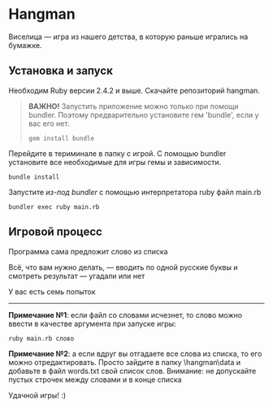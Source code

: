 # Hangman
Виселица — игра из нашего детства, в которую раньше игрались на бумажке.

## Установка и запуск

Необходим Ruby версии 2.4.2 и выше. Скачайте репозиторий hangman. 

>**ВАЖНО!** Запустить приложение можно только при помощи bundler. Поэтому предварительно установите гем 'bundle', если у вас его нет. 
>
>```
>gem install bundle
>```
>

Перейдите в териминале в папку с игрой. С помощью bundler установите все необходимые для игры гемы и зависимости. 

```
bundle install
```

Запустите *из-под bundler* с помощью интерпретатора ruby файл main.rb

```
bundler exec ruby main.rb
```

## Игровой процесс

Программа сама предложит слово из списка

Всё, что вам нужно делать, — вводить по одной русские буквы и смотреть результат —  угадали или нет

У вас есть семь попыток

---

**Примечание №1**: если файл со словами исчезнет, то слово можно ввести в качестве аргумента при запуске игры:

```
ruby main.rb слово
```

**Примечание №2**: а если вдруг вы отгадаете все слова из списка, то его можно отредактировать. Просто зайдите в папку \hangman\data
и добавьте в файл words.txt свой список слов. Внимание: не допускайте пустых строчек между словами и в конце списка

Удачной игры! :)
